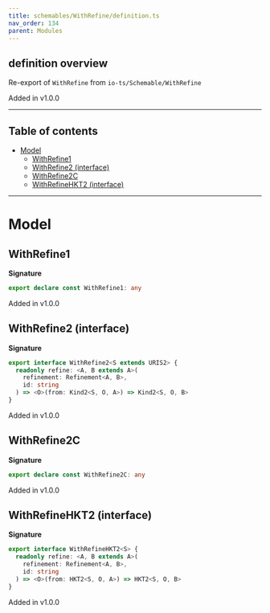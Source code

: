 ```yaml
---
title: schemables/WithRefine/definition.ts
nav_order: 134
parent: Modules
---
```


## definition overview

Re-export of `WithRefine` from `io-ts/Schemable/WithRefine`

Added in v1.0.0

---

<h2 class="text-delta">Table of contents</h2>

- [Model](#model)
  - [WithRefine1](#withrefine1)
  - [WithRefine2 (interface)](#withrefine2-interface)
  - [WithRefine2C](#withrefine2c)
  - [WithRefineHKT2 (interface)](#withrefinehkt2-interface)

---

# Model

## WithRefine1

**Signature**

```ts
export declare const WithRefine1: any
```

Added in v1.0.0

## WithRefine2 (interface)

**Signature**

```ts
export interface WithRefine2<S extends URIS2> {
  readonly refine: <A, B extends A>(
    refinement: Refinement<A, B>,
    id: string
  ) => <O>(from: Kind2<S, O, A>) => Kind2<S, O, B>
}
```

Added in v1.0.0

## WithRefine2C

**Signature**

```ts
export declare const WithRefine2C: any
```

Added in v1.0.0

## WithRefineHKT2 (interface)

**Signature**

```ts
export interface WithRefineHKT2<S> {
  readonly refine: <A, B extends A>(
    refinement: Refinement<A, B>,
    id: string
  ) => <O>(from: HKT2<S, O, A>) => HKT2<S, O, B>
}
```

Added in v1.0.0
